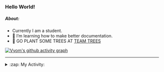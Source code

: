 ### Hello World!

##### About:
- Currently I am a student.
- 🌱 I’m learning how to make better documentation.
- 🌱 GO PLANT SOME TREES AT [TEAM TREES](https://teamtrees.org/)

[![Vyom's github activity graph](https://activity-graph.herokuapp.com/graph?username=Vyvy-vi)](https://github.com/ashutosh00710/github-readme-activity-graph)

---
<details>
  <summary>:zap: My Activity:</summary>
  
<!--START_SECTION:waka-->
![Code Time](http://img.shields.io/badge/Code%20Time-834%20hrs%2025%20mins-blue)

**I'm a Night 🦉** 

```text
🌞 Morning    77 commits     ██░░░░░░░░░░░░░░░░░░░░░░░   8.0% 
🌆 Daytime    279 commits    ███████░░░░░░░░░░░░░░░░░░   28.97% 
🌃 Evening    311 commits    ████████░░░░░░░░░░░░░░░░░   32.29% 
🌙 Night      296 commits    ███████░░░░░░░░░░░░░░░░░░   30.74%

```
📅 **I'm Most Productive on Sunday** 

```text
Monday       108 commits    ██░░░░░░░░░░░░░░░░░░░░░░░   11.21% 
Tuesday      139 commits    ███░░░░░░░░░░░░░░░░░░░░░░   14.43% 
Wednesday    167 commits    ████░░░░░░░░░░░░░░░░░░░░░   17.34% 
Thursday     131 commits    ███░░░░░░░░░░░░░░░░░░░░░░   13.6% 
Friday       120 commits    ███░░░░░░░░░░░░░░░░░░░░░░   12.46% 
Saturday     100 commits    ██░░░░░░░░░░░░░░░░░░░░░░░   10.38% 
Sunday       198 commits    █████░░░░░░░░░░░░░░░░░░░░   20.56%

```


📊 **This Week I Spent My Time On** 

```text
🔥 Editors: 
No Activity Tracked This Week

🐱‍💻 Projects: 
No Activity Tracked This Week

```


 Last Updated on 19/07/2022 17:11:28 UTC
<!--END_SECTION:waka-->
</details>
